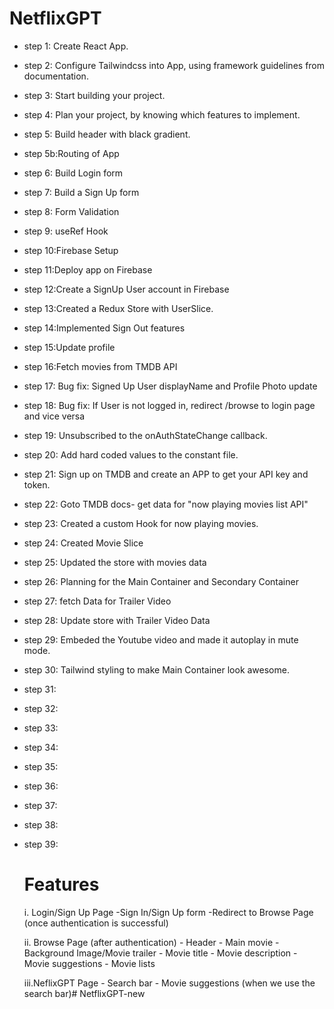 # NetflixGPT
- step 1: Create React App.
- step 2: Configure Tailwindcss into App, using framework guidelines from documentation.
- step 3: Start building your project.
- step 4: Plan your project, by knowing which features to implement.
- step 5: Build header with black gradient.
- step 5b:Routing of App
- step 6: Build Login form
- step 7: Build a Sign Up form
- step 8: Form Validation
- step 9: useRef Hook
- step 10:Firebase Setup
- step 11:Deploy app on Firebase
- step 12:Create a SignUp User account in Firebase
- step 13:Created a Redux Store with UserSlice.
- step 14:Implemented Sign Out features
- step 15:Update profile 
- step 16:Fetch movies from TMDB API
- step 17: Bug fix: Signed Up User displayName and Profile Photo update
- step 18: Bug fix: If User is not logged in, redirect /browse to login page and vice versa
- step 19: Unsubscribed to the onAuthStateChange callback.
- step 20: Add hard coded values to the constant file.
- step 21: Sign up on TMDB and create an APP to get your API key and token.
- step 22: Goto TMDB docs- get data for "now playing movies list API"
- step 23: Created a custom Hook for now playing movies.
- step 24: Created Movie Slice
- step 25: Updated the store with movies data
- step 26: Planning for the Main Container and Secondary Container
- step 27: fetch Data for Trailer Video
- step 28: Update store with Trailer Video Data
- step 29: Embeded the Youtube video and made it autoplay in mute mode.
- step 30: Tailwind styling to make Main Container look awesome.
- step 31:
- step 32:
- step 33:
- step 34:
- step 35:
- step 36:
- step 37:
- step 38:
- step 39:


    # Features
    i.  Login/Sign Up Page
        -Sign In/Sign Up form
        -Redirect to Browse Page (once authentication is successful) 

    ii. Browse Page (after authentication)
        - Header
        - Main movie
            - Background Image/Movie trailer
            - Movie title
            - Movie description
            - Movie suggestions
                - Movie lists
    
    iii.NeflixGPT Page
        - Search bar
        - Movie suggestions (when we use the search bar)#   N e t f l i x G P T - n e w 
 
 